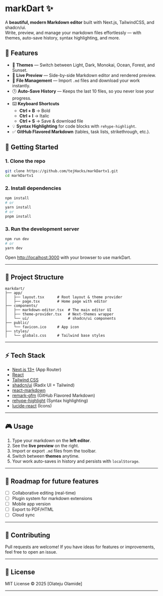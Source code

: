 

# markDart ✨

A **beautiful, modern Markdown editor** built with Next.js, TailwindCSS, and shadcn/ui.  
Write, preview, and manage your markdown files effortlessly — with themes, auto-save history, syntax highlighting, and more.


## 🌟 Features

- 🎨 **Themes** — Switch between Light, Dark, Monokai, Ocean, Forest, and Sunset.
- 📝 **Live Preview** — Side-by-side Markdown editor and rendered preview.
- 📁 **File Management** — Import `.md` files and download your work instantly.
- 🕒 **Auto-Save History** — Keeps the last 10 files, so you never lose your progress.
- ⌨️ **Keyboard Shortcuts**
  - **Ctrl + B** → Bold  
  - **Ctrl + I** → Italic  
  - **Ctrl + S** → Save & download file
- 💡 **Syntax Highlighting** for code blocks with `rehype-highlight`.
- ✅ **GitHub Flavored Markdown** (tables, task lists, strikethrough, etc.).


## 🚀 Getting Started

### 1. Clone the repo
```bash
git clone https://github.com/tejHacks/markDartv1.git
cd markDartv1
````

### 2. Install dependencies

```bash
npm install
# or
yarn install
# or
pnpm install
```

### 3. Run the development server

```bash
npm run dev
# or
yarn dev
```

Open [http://localhost:3000](http://localhost:3000) with your browser to use markDart.

---

## 📂 Project Structure

```
markdart/
├── app/
│   ├── layout.tsx      # Root layout & theme provider
│   ├── page.tsx        # Home page with editor
├── components/
│   ├── markdown-editor.tsx  # The main editor UI
│   ├── theme-provider.tsx   # Next-themes wrapper
│   └── ui/                  # shadcn/ui components
├── public/
│   └── favicon.ico     # App icon
├── styles/
│   └── globals.css     # Tailwind base styles
```

---

## ⚡ Tech Stack

* [Next.js 13+](https://nextjs.org/) (App Router)
* [React](https://react.dev/)
* [Tailwind CSS](https://tailwindcss.com/)
* [shadcn/ui](https://ui.shadcn.com/) (Radix UI + Tailwind)
* [react-markdown](https://github.com/remarkjs/react-markdown)
* [remark-gfm](https://github.com/remarkjs/remark-gfm) (GitHub Flavored Markdown)
* [rehype-highlight](https://github.com/rehypejs/rehype-highlight) (Syntax highlighting)
* [lucide-react](https://lucide.dev/) (Icons)

---

## 🎮 Usage

1. Type your markdown on the **left editor**.
2. See the **live preview** on the right.
3. Import or export `.md` files from the toolbar.
4. Switch between **themes** anytime.
5. Your work auto-saves in history and persists with `localStorage`.

---

## 📌 Roadmap for future features

* [ ] Collaborative editing (real-time)
* [ ] Plugin system for markdown extensions
* [ ] Mobile app version
* [ ] Export to PDF/HTML
* [ ] Cloud sync

---

## 🤝 Contributing

Pull requests are welcome!
If you have ideas for features or improvements, feel free to open an issue.

---

## 📜 License

MIT License © 2025 \[Olateju Olamide]

****
